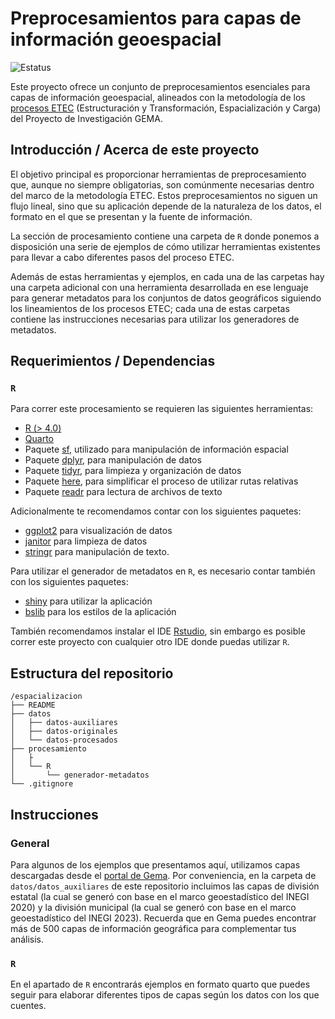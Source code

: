 # Preprocesamientos para capas de información geoespacial

![Estatus](https://img.shields.io/badge/Estatus-desarrollo-yellow)

Este proyecto ofrece un conjunto de preprocesamientos esenciales para capas de información geoespacial, alineados con la metodología de los [procesos ETEC](https://cdn.conahcyt.mx/gema/documentos/Proceso_ETEC-Desglosado_V2.pdf) (Estructuración y Transformación, Espacialización y Carga) del Proyecto de Investigación GEMA.

## Introducción / Acerca de este proyecto

El objetivo principal es proporcionar herramientas de preprocesamiento que, aunque no siempre obligatorias, son comúnmente necesarias dentro del marco de la metodología ETEC. Estos preprocesamientos no siguen un flujo lineal, sino que su aplicación depende de la naturaleza de los datos, el formato en el que se presentan y la fuente de información.  

La sección de procesamiento contiene una carpeta de `R` donde ponemos a disposición una serie de ejemplos de cómo utilizar herramientas existentes para llevar a cabo diferentes pasos del proceso ETEC.   

Además de estas herramientas y ejemplos, en cada una de las carpetas hay una carpeta adicional con una herramienta desarrollada en ese lenguaje para generar metadatos para los conjuntos de datos geográficos siguiendo los lineamientos de los procesos ETEC; cada una de estas carpetas contiene las instrucciones necesarias para utilizar los generadores de metadatos.


## Requerimientos / Dependencias

### `R`

Para correr este procesamiento se requieren las siguientes herramientas:  

- [R (> 4.0)](https://www.r-project.org/)
- [Quarto](https://quarto.org/) 
- Paquete [sf](https://r-spatial.github.io/sf/), utilizado para manipulación de información espacial
- Paquete [dplyr](https://dplyr.tidyverse.org/), para manipulación de datos
- Paquete [tidyr](https://tidyr.tidyverse.org/), para limpieza y organización de datos  
- Paquete [here](https://here.r-lib.org/), para simplificar el proceso de utilizar rutas relativas
- Paquete [readr](https://readr.tidyverse.org/) para lectura de archivos de texto

Adicionalmente te recomendamos contar con los siguientes paquetes:  

- [ggplot2](https://ggplot2.tidyverse.org/) para visualización de datos
- [janitor](https://cran.r-project.org/web/packages/janitor/vignettes/janitor.html) para limpieza de datos 
- [stringr](https://stringr.tidyverse.org/) para manipulación de texto.  

Para utilizar el generador de metadatos en `R`, es necesario contar también con los siguientes paquetes:  

- [shiny](https://shiny.posit.co/) para utilizar la aplicación
- [bslib](https://rstudio.github.io/bslib/) para los estilos de la aplicación


También recomendamos instalar el IDE [Rstudio](https://www.rstudio.com/categories/rstudio-ide/), sin embargo es posible correr este proyecto con cualquier otro IDE donde puedas utilizar `R`.   

## Estructura del repositorio
```
/espacializacion
├── README
├── datos
│   ├── datos-auxiliares
│   ├── datos-originales
│   └── datos-procesados
├── procesamiento
│   ├
│   └── R
│       └── generador-metadatos
└── .gitignore
```

## Instrucciones
### General
Para algunos de los ejemplos que presentamos aquí, utilizamos capas descargadas desde el [portal de Gema](https://gema.conahcyt.mx/). Por conveniencia, en la carpeta de `datos/datos_auxiliares` de este repositorio incluimos las capas de división estatal (la cual se generó con base en el marco geoestadístico del INEGI 2020) y la división municipal  (la cual se generó con base en el marco geoestadístico del INEGI 2023). Recuerda que en Gema puedes encontrar más de 500 capas de información geográfica para complementar tus análisis.

### `R`
En el apartado de `R` encontrarás ejemplos en formato quarto que puedes seguir para elaborar diferentes tipos de capas según los datos con los que cuentes.

